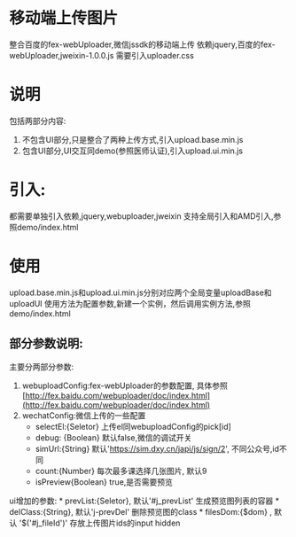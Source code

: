 # 移动端上传图片

整合百度的fex-webUploader,微信jssdk的移动端上传
依赖jquery,百度的fex-webUploader,jweixin-1.0.0.js
需要引入uploader.css

# 说明
包括两部分内容:
1. 不包含UI部分,只是整合了两种上传方式,引入upload.base.min.js
2. 包含UI部分,UI交互同demo(参照医师认证),引入upload.ui.min.js

# 引入:
都需要单独引入依赖,jquery,webuploader,jweixin
支持全局引入和AMD引入,参照demo/index.html

# 使用
upload.base.min.js和upload.ui.min.js分别对应两个全局变量uploadBase和uploadUI
使用方法为配置参数,新建一个实例，然后调用实例方法,参照demo/index.html

## 部分参数说明:

主要分两部分参数:
1. webuploadConfig:fex-webUploader的参数配置,
具体参照[http://fex.baidu.com/webuploader/doc/index.html](http://fex.baidu.com/webuploader/doc/index.html)
2. wechatConfig:微信上传的一些配置
   * selectEl:{Seletor} 上传el同webuploadConfig的pick[id]
   * debug: {Boolean} 默认false,微信的调试开关
   * simUrl:{String} 默认'https://sim.dxy.cn/japi/js/sign/2', 不同公众号,id不同
   * count:{Number} 每次最多课选择几张图片, 默认9
   * isPreview{Boolean} true,是否需要预览
   
ui增加的参数:
    * prevList:{Seletor}, 默认'#j_prevList' 生成预览图列表的容器
    * delClass:{String}, 默认'j-prevDel' 删除预览图的class
    * filesDom:{$dom} , 默认 '$('#j_fileId')' 存放上传图片ids的input hidden